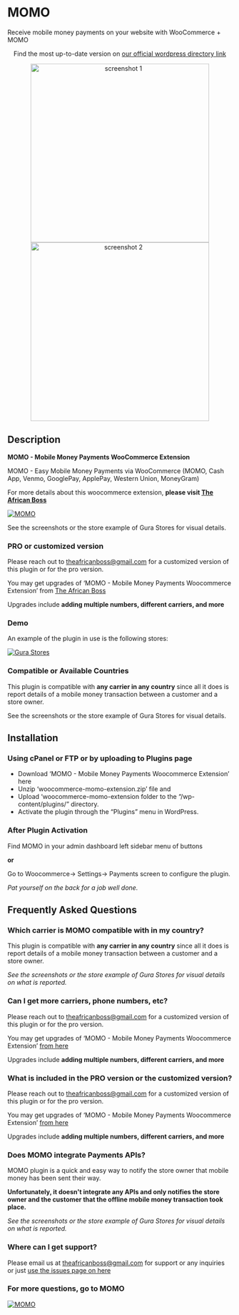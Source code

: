 # MOMO

Receive mobile money payments on your website with WooCommerce + MOMO

<center>    
  
  <p>Find the most up-to-date version on <a href="https://wordpress.org/plugins/momo-mobile-money-payments-woocommerce-extension/" target="_blank">our official wordpress directory link</a></p>
  
  <p><img alt="screenshot 1" style=”display:block; align: left” src="https://theafricanboss.com/wp-content/uploads/2020/05/momo-backend-screencapture.jpg" width="400"/> <img alt="screenshot 2" style=”display:block; align: right” src="https://theafricanboss.com/wp-content/uploads/2020/05/momo-frontend-screencapture.jpg" width="400"/></p>
    
</center>

## Description

**MOMO - Mobile Money Payments WooCommerce Extension**

MOMO - Easy Mobile Money Payments via WooCommerce (MOMO, Cash App, Venmo, GooglePay, ApplePay, Western Union, MoneyGram)

For more details about this woocommerce extension, **please visit [The African Boss](https://theafricanboss.com/momo)**

[![MOMO](https://theafricanboss.com/wp-content/uploads/2020/05/momo_button.png)](https://wordpress.org/plugins/momo-mobile-money-payments-woocommerce-extension/)

See the screenshots or the store example of Gura Stores for visual details.

### PRO or customized version

Please reach out to theafricanboss@gmail.com for a customized version of this plugin or for the pro version.

You may get upgrades of ‘MOMO - Mobile Money Payments Woocommerce Extension’ from [The African Boss](https://theafricanboss.com/momo)

Upgrades include **adding multiple numbers, different carriers, and more**

### Demo

An example of the plugin in use is the following stores:

[![Gura Stores](https://theafricanboss.com/wp-content/uploads/2020/05/gurastores_button.png)](https://gurastores.com/)


### Compatible or Available Countries

This plugin is compatible with **any carrier in any country** since all it does is report details of a mobile money transaction between a customer and a store owner.

See the screenshots or the store example of Gura Stores for visual details.

## Installation

### Using cPanel or FTP or by uploading to Plugins page

* Download ‘MOMO - Mobile Money Payments Woocommerce Extension’ here
* Unzip ‘woocommerce-momo-extension.zip’ file and
* Upload ‘woocommerce-momo-extension folder to the “/wp-content/plugins/” directory.
* Activate the plugin through the “Plugins” menu in WordPress.

### After Plugin Activation

Find MOMO in your admin dashboard left sidebar menu of buttons 

**or**

Go to Woocommerce-> Settings-> Payments screen to configure the plugin.

*Pat yourself on the back for a job well done.*

## Frequently Asked Questions

### Which carrier is MOMO compatible with in my country?

This plugin is compatible with **any carrier in any country** since all it does is report details of a mobile money transaction between a customer and a store owner.

*See the screenshots or the store example of Gura Stores for visual details on what is reported.*

### Can I get more carriers, phone numbers, etc?

Please reach out to theafricanboss@gmail.com for a customized version of this plugin or for the pro version.

You may get upgrades of ‘MOMO - Mobile Money Payments Woocommerce Extension’ [from here](https://theafricanboss.com/momo)

Upgrades include **adding multiple numbers, different carriers, and more**

### What is included in the PRO version or the customized version?

Please reach out to theafricanboss@gmail.com for a customized version of this plugin or for the pro version.

You may get upgrades of ‘MOMO - Mobile Money Payments Woocommerce Extension’ [from here](https://theafricanboss.com/momo)

Upgrades include **adding multiple numbers, different carriers, and more**

### Does MOMO integrate Payments APIs?

MOMO plugin is a quick and easy way to notify the store owner that mobile money has been sent their way.

**Unfortunately, it doesn't integrate any APIs and only notifies the store owner and the customer that the offline mobile money transaction took place.**

*See the screenshots or the store example of Gura Stores for visual details on what is reported.*

### Where can I get support?

Please email us at theafricanboss@gmail.com for support or any inquiries or just [use the issues page on here](https://github.com/theafricanboss/woocommerce-momo/issues)

### For more questions, go to MOMO

[![MOMO](https://theafricanboss.com/wp-content/uploads/2020/05/momo_button.png)](https://wordpress.org/plugins/momo-mobile-money-payments-woocommerce-extension/)
